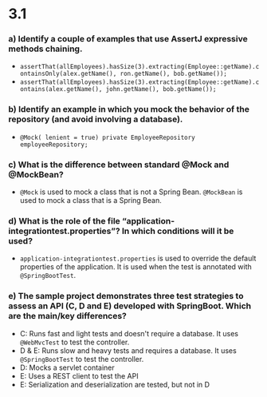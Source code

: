 # 3.1

### a) Identify a couple of examples that use AssertJ expressive methods chaining.
- ```assertThat(allEmployees).hasSize(3).extracting(Employee::getName).containsOnly(alex.getName(), ron.getName(), bob.getName());```
- ```assertThat(allEmployees).hasSize(3).extracting(Employee::getName).contains(alex.getName(), john.getName(), bob.getName());```
### b) Identify an example in which you mock the behavior of the repository (and avoid involving a database).
- ```@Mock( lenient = true) private EmployeeRepository employeeRepository;```
### c) What is the difference between standard @Mock and @MockBean?
- ```@Mock``` is used to mock a class that is not a Spring Bean. ```@MockBean``` is used to mock a class that is a Spring Bean.

### d) What is the role of the file “application-integrationtest.properties”? In which conditions will it be used?
- ```application-integrationtest.properties``` is used to override the default properties of the application. It is used when the test is annotated with ```@SpringBootTest```.

### e) The sample project demonstrates three test strategies to assess an API (C, D and E) developed with SpringBoot. Which are the main/key differences?
- C: Runs fast and light tests and doesn't require a database. It uses ```@WebMvcTest``` to test the controller.
- D & E: Runs slow and heavy tests and requires a database. It uses ```@SpringBootTest``` to test the controller.
- D: Mocks a servlet container
- E: Uses a REST client to test the API
- E: Serialization and deserialization are tested, but not in D
